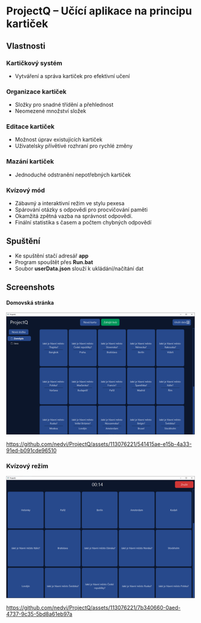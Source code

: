 # ProjectQ – Učící aplikace na principu kartiček

## Vlastnosti

### Kartičkový systém

* Vytváření a správa kartiček pro efektivní učení

### Organizace kartiček
* Složky pro snadné třídění a přehlednost
* Neomezené množství složek

### Editace kartiček

* Možnost úprav existujících kartiček
* Uživatelsky přívětivé rozhraní pro rychlé změny
### Mazání kartiček
* Jednoduché odstranění nepotřebných kartiček

### Kvízový mód
* Zábavný a interaktivní režim ve stylu pexesa
* Spárování otázky s odpovědi pro procvičování paměti
* Okamžitá zpětná vazba na správnost odpovědí.
* Finální statistika s časem a počtem chybných odpovědí

## Spuštění
* Ke spuštění stačí adresář **app**
* Program spouštět přes **Run.bat**
* Soubor **userData.json** slouží k ukládání/načítání dat

## Screenshots
#### Domovská stránka
![home0](screenshots/home01.PNG?raw=true "home01")


https://github.com/nedvi/ProjectQ/assets/113076221/541415ae-e15b-4a33-91ed-b091cde96510



### Kvízový režim
![quiz01](screenshots/quiz01.PNG?raw=true "quiz01")


https://github.com/nedvi/ProjectQ/assets/113076221/7b340660-0aed-4737-9c35-5bd8a61eb97a

